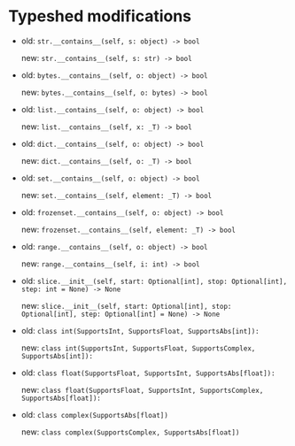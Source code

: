 # Typeshed modifications

* old: `str.__contains__(self, s: object) -> bool`

  new: `str.__contains__(self, s: str) -> bool`
  
* old: `bytes.__contains__(self, o: object) -> bool`

  new: `bytes.__contains__(self, o: bytes) -> bool`
  
* old: `list.__contains__(self, o: object) -> bool`

  new: `list.__contains__(self, x: _T) -> bool`
  
* old: `dict.__contains__(self, o: object) -> bool`

  new: `dict.__contains__(self, o: _T) -> bool`
  
* old: `set.__contains__(self, o: object) -> bool`

  new: `set.__contains__(self, element: _T) -> bool`
  
* old: `frozenset.__contains__(self, o: object) -> bool`

  new: `frozenset.__contains__(self, element: _T) -> bool`
  
* old: `range.__contains__(self, o: object) -> bool`

  new: `range.__contains__(self, i: int) -> bool`

* old: `slice.__init__(self, start: Optional[int], stop: Optional[int], step: int = None) -> None`

  new: `slice.__init__(self, start: Optional[int], stop: Optional[int], step: Optional[int] = None) -> None`

* old: `class int(SupportsInt, SupportsFloat, SupportsAbs[int]):`

  new: `class int(SupportsInt, SupportsFloat, SupportsComplex, SupportsAbs[int]):`
  
* old: `class float(SupportsFloat, SupportsInt, SupportsAbs[float]):`

  new: `class float(SupportsFloat, SupportsInt, SupportsComplex, SupportsAbs[float]):`
  
* old: `class complex(SupportsAbs[float])`

  new: `class complex(SupportsComplex, SupportsAbs[float])`